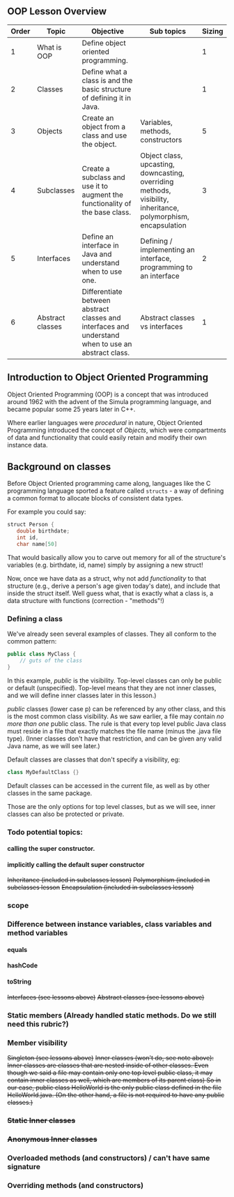 ## OOP Lesson Overview


| Order | Topic | Objective | Sub topics | Sizing |
| --- | ---- | ------ | ----- | --- |
| 1 | What is OOP | Define object oriented programming. | | 1 |
| 2 | Classes | Define what a class is and the basic structure of defining it in Java. | | 1 |
| 3 | Objects | Create an object from a class and use the object. | Variables, methods, constructors | 5 |
| 4 | Subclasses | Create a subclass and use it to augment the functionality of the base class. | Object class, upcasting, downcasting, overriding methods, visibility, inheritance, polymorphism, encapsulation | 3 |
| 5 | Interfaces | Define an interface in Java and understand when to use one. | Defining / implementing an interface, programming to an interface | 2 |
| 6 | Abstract classes | Differentiate between abstract classes and interfaces and understand when to use an abstract class. | Abstract classes vs interfaces | 1 |
   
   
<!-- Not including because too advanced
- Inner classes: (2)
   - advanced topic
- Annotations (1)
   - advanced topic -->


## Introduction to Object Oriented Programming
Object Oriented Programming (OOP) is a concept that was introduced around 1962 with the advent of the Simula programming language, and became popular some 25 years later in C++.

Where earlier languages were _procedural_ in nature, Object Oriented Programming introduced the concept of _Objects_, which were compartments of data and functionality that could easily retain and modify their own instance data. 

## Background on classes
Before Object Oriented programming came along, languages like the C programming language sported a feature called `structs` - a way of defining a common format to allocate blocks of consistent data types.
 
 For example you could say:
 ```java
 struct Person { 
    double birthdate;
    int id, 
    char name[50] 
```
That would basically allow you to carve out memory for all of the structure's variables (e.g. birthdate, id, name) simply by assigning a new struct!

Now, once we have data as a struct, why not add _functionality_ to that structure (e.g., derive a person's age given today's date), and include that inside the struct itself. Well guess what, that is exactly what a class is, a data structure with functions (correction  - "methods"!)

### Defining a class
We've already seen several examples of classes. They all conform to the common pattern:
```java
public class MyClass {
    // guts of the class
}
```
In this example, _public_ is the visibility. Top-level classes can only be public or default (unspecified). Top-level means that they are not inner classes, and we will define inner classes later in this lesson.)

_public_ classes (lower case p) can be referenced by any other class, and this is the most common class visibility. As we saw earlier, a file may contain _no more than one_ public class. The rule is that every top level public Java class must reside in a file that exactly matches the file name (minus the .java file type). (Inner classes don't have that restriction, and can be given any valid Java name, as we will see later.)

Default classes are classes that don't specify a visibility, eg:
```java
class MyDefaultClass {}
```

Default classes can be accessed in the current file, as well as by other classes in the same package.

Those are the only options for top level classes, but as we will see, inner classes can also be protected or private.



### Todo potential topics:
#### calling the super constructor. 
#### implicitly calling the default super constructor
~~Inheritance (included in subclasses lesson)~~
~~Polymorphism (included in subclasses lesson~~
~~Encapsulation (included in subclasses lesson)~~
### scope
### Difference between instance variables, class variables and method variables
#### equals
#### hashCode
#### toString
~~Interfaces (see lessons above)~~
~~Abstract classes (see lessons above)~~
### Static members (Already handled static methods. Do we still need this rubric?)
### Member visibility
~~Singleton (see lessons above)~~
~~Inner classes (won't do, see note above): Inner classes are classes that are nested inside of other classes. Even though we said a file may contain only one top level public class, it may contain inner classes as well, which are members of its parent class) So in our case, public class HelloWorld is the only public class defined in the file HelloWorld.java. (On the other hand, a file is not required to have any public classes.)~~
### ~~Static Inner classes~~
### ~~Anonymous Inner classes~~
### Overloaded methods (and constructors) / can't have same signature
### Overriding methods (and constructors)

<!--
Object Oriented Programming in Java
OOP recap
Introductory Examples 
A cat
An automobile
--- Difference between procedural, functional, object oriented programming
SOLID 
OOP & Java Syntax (i.e., the basics of Java, continued)
Concept: Objects & Relationships between them
Methods and Classes, 
Classes vs Objects / Instantiation
Constructors
Method Calls 
Method arguments
Concept: Internal State
Instance Variables
Primitives vs References
Encapsulation and Information Hiding
Basic Java Data Types  – String and int 
setters/getters
Concept: Reuse 
--- Inheritance “is a” vs Composition “has a” - composition is generally preferable. Unlike C++, Java only allows you to inherit from 1 class at a time. Additionally, the super class can have methods that apply to some subclasses but not to others. It might be tempting to move these methods into a new abstract class but then you end up with the same problem of inheriting from multiple classes. Interfaces help address these issues. Create an interface for each behavior and have classes implement them in a way specific to that class. 
Interfaces
--- Default method implementations in interfaces
--- Abstract classes and methods
Polymorphism and overriding
--- Single inheritance, multiple interfaces (instead of multiple inheritance)
--- Programming to an interface not an implementation
Scope and Modifier (keywords and what they mean) 
default
public
private
protected
static
final
volatile (advanced)
transient (advanced)
--- Annotations
--- How annotations work in Java
--- Byte code and compilers
--- Core Java annotations
--- @Override
--- @Deprecated
--- @FunctionalInterface (bonus)
-->
